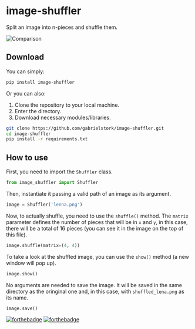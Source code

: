 # image-shuffler

Split an image into n-pieces and shuffle them.

![Comparison](https://raw.githubusercontent.com/gabrielstork/image-shuffler/main/images/comparison.png)

## Download

You can simply:

```sh
pip install image-shuffler
```

Or you can also:

1. Clone the repository to your local machine.
2. Enter the directory.
3. Download necessary modules/libraries.

```sh
git clone https://github.com/gabrielstork/image-shuffler.git
cd image-shuffler
pip install -r requirements.txt
```

## How to use

First, you need to import the `Shuffler` class.

```python
from image_shuffler import Shuffler
```

Then, instantiate it passing a valid path of an image as its argument.

```python
image = Shuffler('lenna.png')
```

Now, to actually shuffle, you need to use the `shuffle()` method. The `matrix` parameter defines the number of pieces that will be in `x` and `y`, in this case, there will be a total of 16 pieces (you can see it in the image on the top of this file).

```python
image.shuffle(matrix=(4, 4))
```

To take a look at the shuffled image, you can use the `show()` method (a new window will pop up).

```python
image.show()
```

No arguments are needed to save the image. It will be saved in the same directory as the oringinal one and, in this case, with `shuffled_lena.png` as its name.

```python
image.save()
```

[![forthebadge](https://forthebadge.com/images/badges/made-with-python.svg)](https://github.com/gabrielstork)
[![forthebadge](https://forthebadge.com/images/badges/built-with-love.svg)](https://github.com/gabrielstork)

